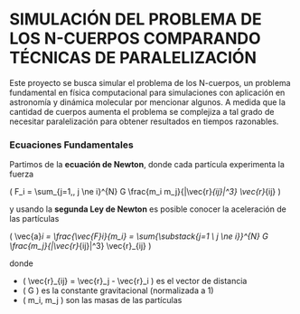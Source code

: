 # SIMULACIÓN DEL PROBLEMA DE LOS N-CUERPOS COMPARANDO TÉCNICAS DE PARALELIZACIÓN

Este proyecto se busca simular el problema de los N-cuerpos, un problema fundamental en física computacional para simulaciones con aplicación en astronomía y dinámica molecular por mencionar algunos. A medida que la cantidad de cuerpos aumenta el problema se complejiza a tal grado de necesitar paralelización para obtener resultados en tiempos razonables. 

###  Ecuaciones Fundamentales

Partimos de la **ecuación de Newton**, donde cada partícula experimenta la fuerza

\( F_i = \sum_{j=1,\, j \ne i}^{N} G \frac{m_i m_j}{|\vec{r}_{ij}|^3} \vec{r}_{ij} \)

y usando la **segunda Ley de Newton** es posible conocer la aceleración de las partículas

\( \vec{a}_i = \frac{\vec{F}_i}{m_i} = \sum_{\substack{j=1 \\ j \ne i}}^{N} G \frac{m_j}{|\vec{r}_{ij}|^3} \vec{r}_{ij} \)

donde
- \( \vec{r}_{ij} = \vec{r}_j - \vec{r}_i \) es el vector de distancia  
- \( G \) es la constante gravitacional (normalizada a 1)  
- \( m_i, m_j \) son las masas de las partículas  
